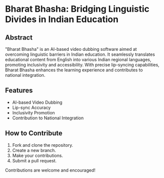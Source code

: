 # Bharat Bhasha: Bridging Linguistic Divides in Indian Education

## Abstract

"Bharat Bhasha" is an AI-based video dubbing software aimed at overcoming linguistic barriers in Indian education. It seamlessly translates educational content from English into various Indian regional languages, promoting inclusivity and accessibility. With precise lip-syncing capabilities, Bharat Bhasha enhances the learning experience and contributes to national integration.

## Features

- AI-based Video Dubbing
- Lip-sync Accuracy
- Inclusivity Promotion
- Contribution to National Integration

## How to Contribute

1. Fork and clone the repository.
2. Create a new branch.
3. Make your contributions.
4. Submit a pull request.

Contributions are welcome and encouraged!

